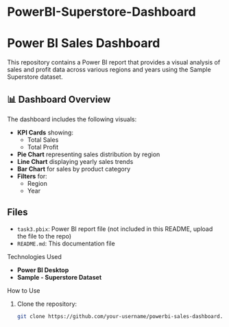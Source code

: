 # PowerBI-Superstore-Dashboard
# Power BI Sales Dashboard

This repository contains a Power BI report that provides a visual analysis of sales and profit data across various regions and years using the Sample Superstore dataset.

## 📊 Dashboard Overview

The dashboard includes the following visuals:

- **KPI Cards** showing:
  - Total Sales
  - Total Profit
- **Pie Chart** representing sales distribution by region
- **Line Chart** displaying yearly sales trends
- **Bar Chart** for sales by product category
- **Filters** for:
  - Region
  - Year

## Files

- `task3.pbix`: Power BI report file (not included in this README, upload the file to the repo)
- `README.md`: This documentation file

 Technologies Used

- **Power BI Desktop**
- **Sample - Superstore Dataset**

 How to Use

1. Clone the repository:
   ```bash
   git clone https://github.com/your-username/powerbi-sales-dashboard.git
